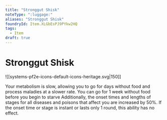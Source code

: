 ```yaml
---
title: "Stronggut Shisk"
noteType: ":luggage:"
aliases: "Stronggut Shisk"
foundryId: Item.XLGbEsPJ9PYkw2HQ
tags:
  - Item
draft: true
---
```


# Stronggut Shisk
![[systems-pf2e-icons-default-icons-heritage.svg|150]]

Your metabolism is slow, allowing you to go for days without food and process maladies at a slower rate. You can go for 1 week without food before you begin to starve Additionally, the onset times and lengths of stages for all diseases and poisons that affect you are increased by 50%. If the onset time or stage is instant or lasts only 1 round, this ability has no effect.
